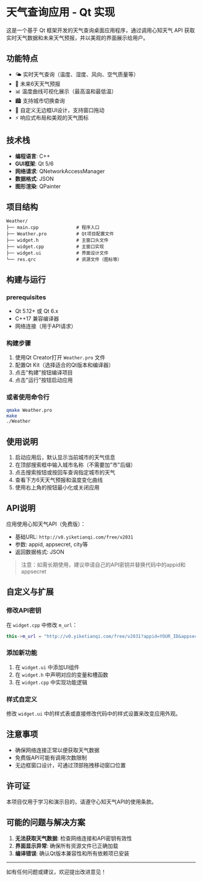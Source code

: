 # 天气查询应用 - Qt 实现

这是一个基于 Qt 框架开发的天气查询桌面应用程序，通过调用心知天气 API 获取实时天气数据和未来天气预报，并以美观的界面展示给用户。

## 功能特点

- 🌤️ 实时天气查询（温度、湿度、风向、空气质量等）
- 📅 未来6天天气预报
- 📊 温度曲线可视化展示（最高温和最低温）
- 🏙️ 支持城市切换查询
- 🎨 自定义无边框UI设计，支持窗口拖动
- ⚡ 响应式布局和美观的天气图标

## 技术栈

- **编程语言**: C++
- **GUI框架**: Qt 5/6
- **网络请求**: QNetworkAccessManager
- **数据格式**: JSON
- **图形渲染**: QPainter

## 项目结构

```
Weather/
├── main.cpp              # 程序入口
├── Weather.pro           # Qt项目配置文件
├── widget.h              # 主窗口头文件
├── widget.cpp            # 主窗口实现
├── widget.ui             # 界面设计文件
└── res.qrc               # 资源文件（图标等）
```

## 构建与运行

###  prerequisites
- Qt 5.12+ 或 Qt 6.x
- C++17 兼容编译器
- 网络连接（用于API请求）

### 构建步骤
1. 使用Qt Creator打开 `Weather.pro` 文件
2. 配置Qt Kit（选择适合的Qt版本和编译器）
3. 点击"构建"按钮编译项目
4. 点击"运行"按钮启动应用

### 或者使用命令行
```bash
qmake Weather.pro
make
./Weather
```

## 使用说明

1. 启动应用后，默认显示当前城市的天气信息
2. 在顶部搜索框中输入城市名称（不需要加"市"后缀）
3. 点击搜索按钮或按回车查询指定城市的天气
4. 查看下方6天天气预报和温度变化曲线
5. 使用右上角的按钮最小化或关闭应用

## API说明

应用使用心知天气API（免费版）：
- 基础URL: `http://v0.yiketianqi.com/free/v2031`
- 参数: appid, appsecret, city等
- 返回数据格式: JSON

> 注意：如需长期使用，建议申请自己的API密钥并替换代码中的appid和appsecret

## 自定义与扩展

### 修改API密钥
在 `widget.cpp` 中修改 `m_url`：
```cpp
this->m_url = "http://v0.yiketianqi.com/free/v2031?appid=YOUR_ID&appsecret=YOUR_SECRET&aqi=1";
```

### 添加新功能
1. 在 `widget.ui` 中添加UI组件
2. 在 `widget.h` 中声明对应的变量和槽函数
3. 在 `widget.cpp` 中实现功能逻辑

### 样式自定义
修改 `widget.ui` 中的样式表或直接修改代码中的样式设置来改变应用外观。

## 注意事项

- 确保网络连接正常以便获取天气数据
- 免费版API可能有调用次数限制
- 无边框窗口设计，可通过顶部拖拽移动窗口位置

## 许可证

本项目仅用于学习和演示目的，请遵守心知天气API的使用条款。

## 可能的问题与解决方案

1. **无法获取天气数据**: 检查网络连接和API密钥有效性
2. **界面显示异常**: 确保所有资源文件已正确加载
3. **编译错误**: 确认Qt版本兼容性和所有依赖项已安装

---

如有任何问题或建议，欢迎提出改进意见！
